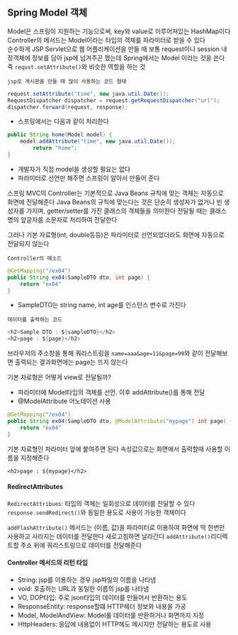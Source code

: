 ## Spring Model 객체

Model은 스프링이 지원하는 기능으로써, key와 value로 이루어져있는 HashMap이다<br>
Controller의 메서드는 Model이라는 타입의 객체를 파라미터로 받을 수 있다<br>
순수하게 JSP Servlet으로 웹 어플리케이션을 만들 때 보통 request이나 session 내장객체에 정보를 담아 jsp에 넘겨주곤 했는데 Spring에서는 Model 이라는 것을 쓴다<br>
즉 `requst.setAttribute()`와 비슷한 역할을 하는 것


`jsp로 게시판을 만들 때 많이 사용하는 코드 형태`
```java
request.setAttribute("time", new java.util.Date());
RequestDispatcher dispatcher = request.getRequestDispatcher("url");
dispatcher.forward(request, response);
```
- 스프링에서는 다음과 같이 처리한다

```java
public String home(Model model) {
	model.addAttribute("time", new java.util.Date());
    	return "home";
}
```
- 개발자가 직접 model을 생성할 필요는 없다
- 파라미터로 선언만 해주면 스프링이 알아서 만들어 준다

스프링 MVC의 Controller는 기본적으로 Java Beans 규칙에 맞는 객체는 자동으로 화면에 전달해준다
Java Beans의 규칙에 맞는다는 것은 단순히 생성자가 없거나 빈 생성자를 가지며, getter/setter를 가진 클래스의 객체들을 의미한다
전달될 때는 클래스명의 앞글자를 소문자로 처리하여 전달한다

그러나 기본 자료형(int, double등등)은 파라미터로 선언되었더라도 화면에 자동으로 전달되지 않는다

`Controller의 메소드`
```java
@GetMapping("/ex04")
public String ex04(SampleDTO dto, int page) {
	return "ex04"
}
```
- SampleDTO는 string name, int age를 인스턴스 변수로 가진다

`데이터를 출력하는 코드`
```java
<h2>Sample DTO : ${sampleDTO}</h2>
<h2>page : ${page}</h2>
```

브라우저의 주소창을 통해 쿼리스트링을 `name=aaa&age=11&page=99`와 같이 전달해보면 출력되는 결과화면에는 page는 뜨지 않는다

기본 자료형은 어떻게 view로 전달될까?
- 파라미터에 Model타입의 객체를 선언. 이후 addAttribute()를 통해 전달
- @ModelAttribute 어노테이션 사용
```java
@GetMapping("/ex04")
public String ex04(SampleDTO dto, @ModelAttribute("mypage") int page) {
	return "ex04"
}
```

기본 자료형인 파라미터 앞에 붙여주면 된다
속성값으로는 화면에서 출력할때 사용할 이름을 지정해준다

```
<h2>page : ${mypage}</h2>
```

#### RedirectAttributes

`RedirectAttribues`: 타입의 객체는 일회성으로 데이터를 전달할 수 있다`response.sendRedirect()`와 동일한 용도로 사용이 가능한 객체이다

`addFlashAttribute()` 메서드는 (이름, 값)을 파라미터로 이용하여 화면에 딱 한번만 사용하고 사라지는 데이터를 전달한다
새로고침하면 날라간다
`addAttribute()`리디렉트할 주소 뒤에 쿼리스트링으로 데이터를 전달해준다

#### Controller 메서드의 리턴 타입

- String: jsp를 이용하는 경우 jsp파일의 이름을 나타냄
- void: 호출하는 URL과 동일한 이름의 jsp를 나타냄
- VO, DOP타입: 주로 json타입의 데이터를 만들어서 반환하는 용도
- ResponseEntity: response할떄 HTTP헤더 정보와 내용을 가공
- Model, ModelAndView: Model롤 데이터를 반환하거나 화면까지 지정
- HttpHeaders: 응답에 내용없이 HTTP헤도 메시지만 전달하는 용도로 사용